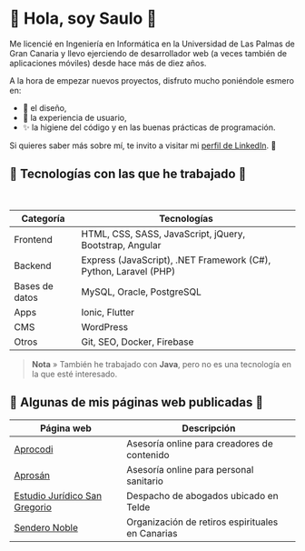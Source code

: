# 👋 Hola, soy Saulo 👋

Me licencié en Ingeniería en Informática en la Universidad de Las Palmas de Gran Canaria y llevo ejerciendo de desarrollador web (a veces también de aplicaciones móviles) desde hace más de diez años.

A la hora de empezar nuevos proyectos, disfruto mucho poniéndole esmero en:

- 🎨 el diseño,
- 🧩 la experiencia de usuario,
- ✨ la higiene del código y en las buenas prácticas de programación.

Si quieres saber más sobre mí, te invito a visitar mi [perfil de LinkedIn](https://es.linkedin.com/in/saulopm). 🚀

## 🧠 Tecnologías con las que he trabajado 🧠

<br>

| Categoría      | Tecnologías                                                      |
|----------------|------------------------------------------------------------------|
| Frontend       | HTML, CSS, SASS, JavaScript, jQuery, Bootstrap, Angular          |
| Backend        | Express (JavaScript), .NET Framework (C#), Python, Laravel (PHP) |
| Bases de datos | MySQL, Oracle, PostgreSQL                                        |
| Apps           | Ionic, Flutter                                                   |
| CMS            | WordPress                                                        |
| Otros          | Git, SEO, Docker, Firebase                                       |

> **Nota** » También he trabajado con **Java**, pero no es una tecnología en la que esté interesado.

## 🌱 Algunas de mis páginas web publicadas 🌱

| Página web                                                      | Descripción                                      |
|-----------------------------------------------------------------|--------------------------------------------------|
| [Aprocodi](https://www.aprocodi.com/)                           | Asesoría online para creadores de contenido      |
| [Aprosán](https://www.aprosan.es/)                              | Asesoría online para personal sanitario          |
| [Estudio Jurídico San Gregorio](https://estudiojuridicosg.com/) | Despacho de abogados ubicado en Telde            |
| [Sendero Noble](https://senderonoble.com/)                      | Organización de retiros espirituales en Canarias |

